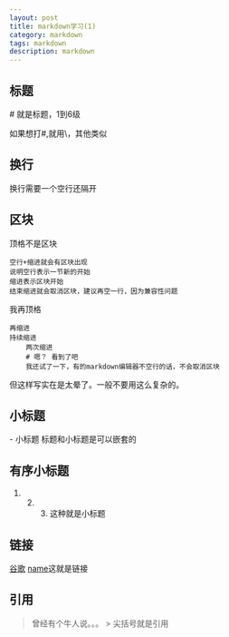 ```yaml
---
layout: post
title: markdown学习(1)
category: markdown
tags: markdown
description: markdown
---
```



## 标题
\# 就是标题，1到6级

如果想打\#,就用\\，其他类似

## 换行
换行需要一个空行还隔开

## 区块
顶格不是区块

    空行+缩进就会有区块出现
    说明空行表示一节新的开始
    缩进表示区块开始
    结束缩进就会取消区块，建议再空一行，因为兼容性问题
    
我再顶格

    再缩进
    持续缩进
        两次缩进
        # 嗯？ 看到了吧
        我还试了一下，有的markdown编辑器不空行的话，不会取消区块
        
但这样写实在是太晕了。一般不要用这么复杂的。

## 小标题
\- 小标题
标题和小标题是可以嵌套的

## 有序小标题
1. 2. 3. 这种就是小标题

## 链接
[谷歌](www.google.com)   [name](url)这就是链接

## 引用
> 曾经有个牛人说。。。
\> 尖括号就是引用